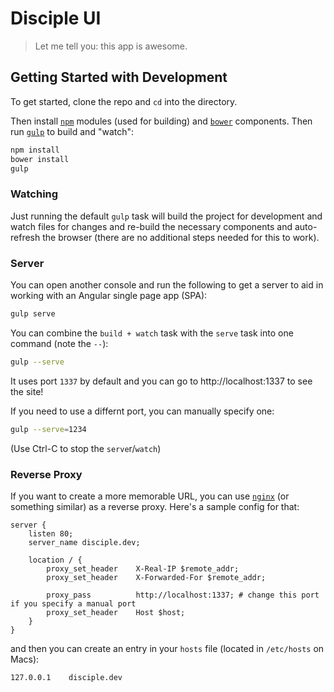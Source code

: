# Disciple UI

> Let me tell you: this app is awesome.

## Getting Started with Development

To get started, clone the repo and `cd` into the directory.

Then install [`npm`](https://www.npmjs.org/) modules (used for building) and [`bower`](http://bower.io/) components. Then run [`gulp`](http://gulpjs.com/) to build and "watch":

```bash
npm install
bower install
gulp
```

### Watching

Just running the default `gulp` task will build the project for development and watch files for changes and re-build the necessary components and auto-refresh the browser (there are no additional steps needed for this to work).

### Server

You can open another console and run the following to get a server to aid in working with an Angular single page app (SPA):

```bash
gulp serve
```

You can combine the `build + watch` task with the `serve` task into one command (note the `--`):

```bash
gulp --serve
```

It uses port `1337` by default and you can go to http://localhost:1337 to see the site!

If you need to use a differnt port, you can manually specify one:

```bash
gulp --serve=1234
```

(Use Ctrl-C to stop the `serve`r/`watch`)


### Reverse Proxy

If you want to create a more memorable URL, you can use [`nginx`](http://nginx.org/) (or something similar) as a reverse proxy. Here's a sample config for that:

```nginx
server {
    listen 80;
    server_name disciple.dev;

    location / { 
        proxy_set_header    X-Real-IP $remote_addr;
        proxy_set_header    X-Forwarded-For $remote_addr;

        proxy_pass          http://localhost:1337; # change this port if you specify a manual port
        proxy_set_header    Host $host;
    }   
}
```

and then you can create an entry in your `hosts` file (located in `/etc/hosts` on Macs):

```
127.0.0.1    disciple.dev
```